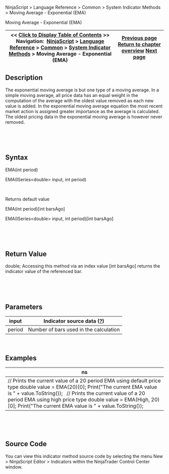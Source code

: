 ﻿


NinjaScript \> Language Reference \> Common \> System Indicator Methods \> Moving Average \- Exponential (EMA)






















Moving Average \- Exponential (EMA)







| \<\< [Click to Display Table of Contents](moving_average_-_exponential_e.md) \>\> **Navigation:**     [NinjaScript](ninjascript-1.md) \> [Language Reference](language_reference_wip-1.md) \> [Common](common-1.md) \> [System Indicator Methods](indicators-1.md) \> Moving Average \- Exponential (EMA) | [Previous page](moving_average_-_double_expone-1.md) [Return to chapter overview](indicators-1.md) [Next page](moving_average_-_hull_hma-1.md) |
| --- | --- |











## Description


The exponential moving average is but one type of a moving average. In a simple moving average, all price data has an equal weight in the computation of the average with the oldest value removed as each new value is added. In the exponential moving average equation the most recent market action is assigned greater importance as the average is calculated. The oldest pricing data in the exponential moving average is however never removed.


 


 


## Syntax


EMA(int period)  

EMA(ISeries\<double\> input, int period)


 


Returns default value  

EMA(int period)\[int barsAgo]  

EMA(ISeries\<double\> input, int period)\[int barsAgo]


 


 


## Return Value


double; Accessing this method via an index value \[int barsAgo] returns the indicator value of the referenced bar.


 


 


## Parameters




| input | Indicator source data ([?](valid_input_data_for_indicator-1.md)) |
| --- | --- |
| period | Number of bars used in the calculation |



 


## 


## Examples




| ns |
| --- |
| // Prints the current value of a 20 period EMA using default price type double value \= EMA(20)\[0]; Print("The current EMA value is " \+ value.ToString());   // Prints the current value of a 20 period EMA using high price type double value \= EMA(High, 20)\[0]; Print("The current EMA value is " \+ value.ToString()); |



 


 


## Source Code


You can view this indicator method source code by selecting the menu New \> NinjaScript Editor \> Indicators within the NinjaTrader Control Center window.








